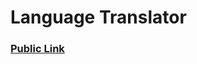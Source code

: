 # Language Translator
### [Public Link]("https://alanfrancis442-lag-translator-main-esiqzt.streamlit.app/")
